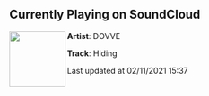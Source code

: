 ## Currently Playing on SoundCloud

[<img align="left" width="100" src="https://i1.sndcdn.com/artworks-QwhdFB1ZnbBBGXq6-oOQncQ-t50x50.jpg">](https://soundcloud.com/dovvemusic/dovve-hiding)

**Artist**: DOVVE 

**Track**: Hiding

Last updated at 02/11/2021 15:37
